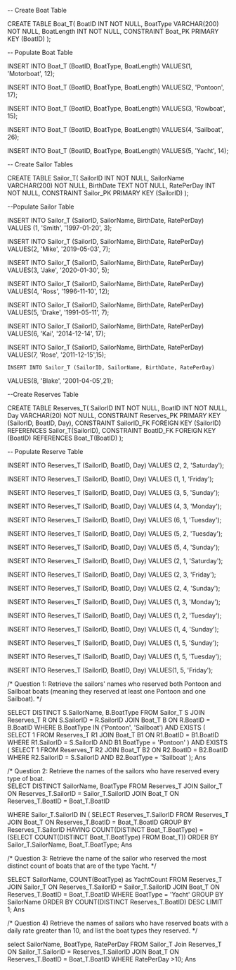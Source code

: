 
-- Create Boat Table

CREATE TABLE Boat_T(
  BoatID INT NOT NULL,
  BoatType VARCHAR(200) NOT NULL,
  BoatLength INT NOT NULL,
  CONSTRAINT Boat_PK PRIMARY KEY (BoatID)
);

-- Populate Boat Table

INSERT INTO Boat_T (BoatID, BoatType, BoatLength)
VALUES(1, 'Motorboat', 12);

INSERT INTO Boat_T (BoatID, BoatType, BoatLength)
VALUES(2, 'Pontoon', 17);

INSERT INTO Boat_T (BoatID, BoatType, BoatLength)
VALUES(3, 'Rowboat', 15);

INSERT INTO Boat_T (BoatID, BoatType, BoatLength)
VALUES(4, 'Sailboat', 26);
    
INSERT INTO Boat_T (BoatID, BoatType, BoatLength)
VALUES(5, 'Yacht', 14);

-- Create Sailor Tables

CREATE TABLE Sailor_T(
  SailorID INT NOT NULL,
  SailorName VARCHAR(200) NOT NULL,
  BirthDate TEXT NOT NULL,
  RatePerDay INT NOT NULL,
  CONSTRAINT Sailor_PK PRIMARY KEY (SailorID)
);

--Populate Sailor Table

INSERT INTO Sailor_T (SailorID, SailorName, BirthDate, RatePerDay)
VALUES (1, 'Smith', '1997-01-20', 3);

INSERT INTO Sailor_T (SailorID, SailorName, BirthDate, RatePerDay)
VALUES(2, 'Mike', '2019-05-03', 7);

INSERT INTO Sailor_T (SailorID, SailorName, BirthDate, RatePerDay)
VALUES(3, 'Jake', '2020-01-30', 5);

INSERT INTO Sailor_T (SailorID, SailorName, BirthDate, RatePerDay)
VALUES(4, 'Ross', '1996-11-10', 12);

INSERT INTO Sailor_T (SailorID, SailorName, BirthDate, RatePerDay)
VALUES(5, 'Drake', '1991-05-11', 7);

INSERT INTO Sailor_T (SailorID, SailorName, BirthDate, RatePerDay)
VALUES(6, 'Kai', '2014-12-14', 17);

INSERT INTO Sailor_T (SailorID, SailorName, BirthDate, RatePerDay)
VALUES(7, 'Rose', '2011-12-15',15);
    
    INSERT INTO Sailor_T (SailorID, SailorName, BirthDate, RatePerDay)
VALUES(8, 'Blake', '2001-04-05',21);

--Create Reserves Table

CREATE TABLE Reserves_T(
  SailorID INT NOT NULL,
  BoatID INT NOT NULL,
  Day VARCHAR(20) NOT NULL, 
  CONSTRAINT Reserves_PK PRIMARY KEY (SailorID, BoatID, Day),
  CONSTRAINT SailorID_FK FOREIGN KEY (SailorID) REFERENCES Sailor_T(SailorID),
  CONSTRAINT BoatID_FK FOREIGN KEY (BoatID) REFERENCES Boat_T(BoatID)
);

-- Populate Reserve Table

INSERT INTO Reserves_T (SailorID, BoatID, Day)
VALUES  (2, 2, 'Saturday');

INSERT INTO Reserves_T (SailorID, BoatID, Day)
VALUES (1, 1, 'Friday');

INSERT INTO Reserves_T (SailorID, BoatID, Day)
VALUES (3, 5, 'Sunday');  

INSERT INTO Reserves_T (SailorID, BoatID, Day)
VALUES (4, 3, 'Monday');
    
INSERT INTO Reserves_T (SailorID, BoatID, Day)
VALUES (6, 1, 'Tuesday');
    
INSERT INTO Reserves_T (SailorID, BoatID, Day)
VALUES (5, 2, 'Tuesday'); 
    
INSERT INTO Reserves_T (SailorID, BoatID, Day)
VALUES (5, 4, 'Sunday');
    
INSERT INTO Reserves_T (SailorID, BoatID, Day)
VALUES (2, 1, 'Saturday'); 
     
INSERT INTO Reserves_T (SailorID, BoatID, Day)
VALUES (2, 3, 'Friday');
        
INSERT INTO Reserves_T (SailorID, BoatID, Day)
VALUES (2, 4, 'Sunday'); 
       
INSERT INTO Reserves_T (SailorID, BoatID, Day)
VALUES (1, 3, 'Monday');
        
INSERT INTO Reserves_T (SailorID, BoatID, Day)
VALUES (1, 2, 'Tuesday');  
        
INSERT INTO Reserves_T (SailorID, BoatID, Day)
VALUES (1, 4, 'Sunday');
       
INSERT INTO Reserves_T (SailorID, BoatID, Day)
VALUES (1, 5, 'Sunday');

INSERT INTO Reserves_T (SailorID, BoatID, Day)
VALUES (1, 5, 'Tuesday');

INSERT INTO Reserves_T (SailorID, BoatID, Day)
VALUES(1, 5, 'Friday');


/* Question 1: Retrieve the sailors' names who reserved both Pontoon and Sailboat boats 
(meaning they reserved at least one Pontoon and one Sailboat). */

SELECT DISTINCT S.SailorName, B.BoatType
FROM Sailor_T S
JOIN Reserves_T R ON S.SailorID = R.SailorID
JOIN Boat_T B ON R.BoatID = B.BoatID
WHERE B.BoatType IN ('Pontoon', 'Sailboat')
AND EXISTS (
    SELECT 1 
    FROM Reserves_T R1
    JOIN Boat_T B1 ON R1.BoatID = B1.BoatID
    WHERE R1.SailorID = S.SailorID AND B1.BoatType = 'Pontoon'
)
AND EXISTS (
    SELECT 1 
    FROM Reserves_T R2
    JOIN Boat_T B2 ON R2.BoatID = B2.BoatID
    WHERE R2.SailorID = S.SailorID AND B2.BoatType = 'Sailboat'
);
Ans
 

/* Question 2: Retrieve the names of the sailors who have reserved every type of boat.  
SELECT DISTINCT SailorName, BoatType
FROM Reserves_T
JOIN Sailor_T ON Reserves_T.SailorID = Sailor_T.SailorID
JOIN Boat_T ON Reserves_T.BoatID = Boat_T.BoatID

WHERE Sailor_T.SailorID IN (
    SELECT Reserves_T.SailorID
    FROM Reserves_T
    JOIN Boat_T ON Reserves_T.BoatID = Boat_T.BoatID
    GROUP BY Reserves_T.SailorID
    HAVING COUNT(DISTINCT Boat_T.BoatType) = (SELECT COUNT(DISTINCT Boat_T.BoatType) FROM Boat_T))
ORDER BY Sailor_T.SailorName, Boat_T.BoatType;
Ans
 

/* Question 3: Retrieve the name of the sailor who reserved the most distinct count of boats that are of the type Yacht. */

SELECT SailorName, COUNT(BoatType) as YachtCount
FROM Reserves_T
JOIN Sailor_T ON Reserves_T.SailorID = Sailor_T.SailorID
JOIN Boat_T ON Reserves_T.BoatID = Boat_T.BoatID
WHERE BoatType = 'Yacht'
GROUP BY SailorName
ORDER BY COUNT(DISTINCT Reserves_T.BoatID) DESC
LIMIT 1;
Ans
 

/* Question 4) Retrieve the names of sailors who have reserved boats with a daily rate greater than 10,  and list the boat types they reserved. */

select SailorName, BoatType, RatePerDay
FROM Sailor_T
Join Reserves_T ON Sailor_T.SailorID = Reserves_T.SailorID
JOIN Boat_T ON Reserves_T.BoatID = Boat_T.BoatID
WHERE RatePerDay >10;
Ans
 


